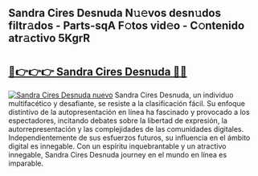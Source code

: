 ## Sandra Cires Desnuda N𝚞𝚎vos desn𝚞dos filtr𝚊dos - Parts-sqA F𝚘tos vid𝚎o - C𝚘ntenido atr𝚊ctivo 5KgrR

# <h2><a href="http://mb9xln.tromn.icu/?c=Sandra+Cires+Desnuda">🔗👉👉👉 Sandra Cires Desnuda 🔗🔗</a></h2>

[![Sandra Cires Desnuda nuevo](https://i.imgur.com/pEAQMta.gif)](http://mb9xln.tromn.icu/?c=Sandra+Cires+Desnuda)
Sandra Cires Desnuda, un individuo multifacético y desafiante, se resiste a la clasificación fácil. Su enfoque distintivo de la autopresentación en línea ha fascinado y provocado a los espectadores, incitando debates sobre la libertad de expresión, la autorrepresentación y las complejidades de las comunidades digitales. Independientemente de sus esfuerzos futuros, su influencia en el ámbito digital es innegable. Con un espíritu inquebrantable y un atractivo innegable, Sandra Cires Desnuda journey en el mundo en línea es imparable.
